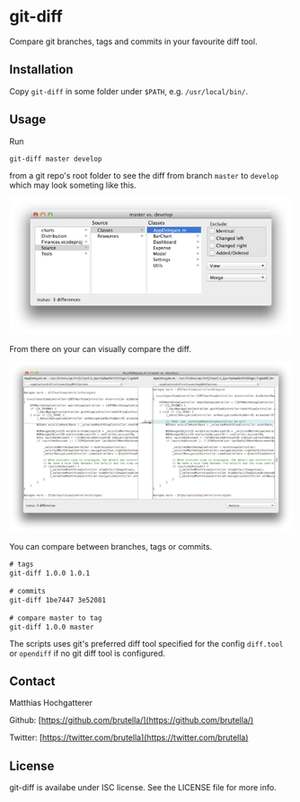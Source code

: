 git-diff
========

Compare git branches, tags and commits in your favourite diff tool.

## Installation

Copy `git-diff` in some folder under `$PATH`, e.g. `/usr/local/bin/`.

## Usage

Run 

    git-diff master develop

from a git repo's root folder to see the diff from branch `master` to `develop` which may look someting like this.

![opendiff Example](./opendiff-example.png?raw=true)

From there on your can visually compare the diff.

![diff Example](./opendiff-example-diff.png?raw=true)

You can compare between branches, tags or commits.

    # tags
    git-diff 1.0.0 1.0.1
    
    # commits
    git-diff 1be7447 3e52081
    
    # compare master to tag
    git-diff 1.0.0 master
    

The scripts uses git's preferred diff tool specified for the config `diff.tool` or `opendiff` if no git diff tool is configured.

## Contact

Matthias Hochgatterer

Github: [https://github.com/brutella/](https://github.com/brutella/)

Twitter: [https://twitter.com/brutella](https://twitter.com/brutella)

## License

git-diff is availabe under ISC license. See the LICENSE file for more info.
